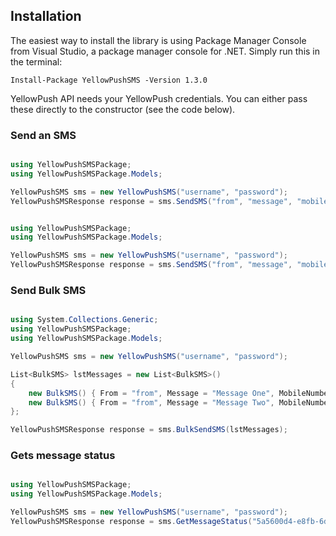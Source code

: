 ## Installation

The easiest way to install the library is using Package Manager Console from Visual Studio, a package manager console for .NET. Simply run this in the terminal:

    Install-Package YellowPushSMS -Version 1.3.0

YellowPush API needs your YellowPush credentials. You can either pass these directly to the constructor (see the code below).

### Send an SMS

```csharp

using YellowPushSMSPackage;
using YellowPushSMSPackage.Models;

YellowPushSMS sms = new YellowPushSMS("username", "password");
YellowPushSMSResponse response = sms.SendSMS("from", "message", "mobileNumberOne, mobileNumberTwo");

```

```csharp

using YellowPushSMSPackage;
using YellowPushSMSPackage.Models;

YellowPushSMS sms = new YellowPushSMS("username", "password");
YellowPushSMSResponse response = sms.SendSMS("from", "message", "mobileNumberOne", "mobileNumberTwo");

```

### Send Bulk SMS

```csharp

using System.Collections.Generic;
using YellowPushSMSPackage;
using YellowPushSMSPackage.Models;

YellowPushSMS sms = new YellowPushSMS("username", "password");

List<BulkSMS> lstMessages = new List<BulkSMS>()
{
    new BulkSMS() { From = "from", Message = "Message One", MobileNumber = "xxxxxxxxxxxx"},
    new BulkSMS() { From = "from", Message = "Message Two", MobileNumber = "xxxxxxxxxxxx"}
};

YellowPushSMSResponse response = sms.BulkSendSMS(lstMessages);

```

### Gets message status

```csharp

using YellowPushSMSPackage;
using YellowPushSMSPackage.Models;

YellowPushSMS sms = new YellowPushSMS("username", "password");
YellowPushSMSResponse response = sms.GetMessageStatus("5a5600d4-e8fb-6db2-0815", new System.DateTime(2018, 3, 1));

```